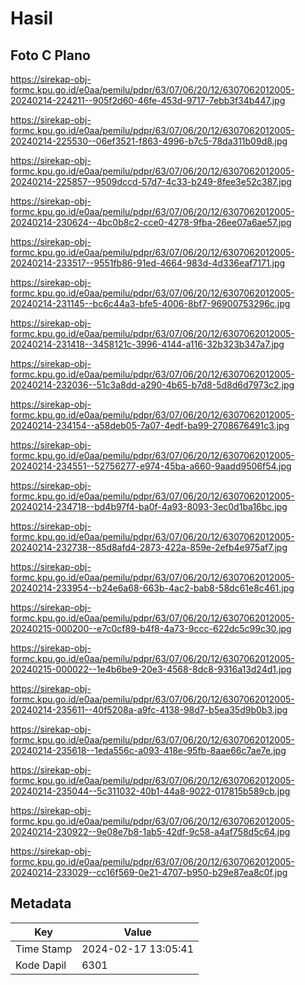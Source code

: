 # Hasil

## Foto C Plano

https://sirekap-obj-formc.kpu.go.id/e0aa/pemilu/pdpr/63/07/06/20/12/6307062012005-20240214-224211--905f2d60-46fe-453d-9717-7ebb3f34b447.jpg

https://sirekap-obj-formc.kpu.go.id/e0aa/pemilu/pdpr/63/07/06/20/12/6307062012005-20240214-225530--06ef3521-f863-4996-b7c5-78da311b09d8.jpg

https://sirekap-obj-formc.kpu.go.id/e0aa/pemilu/pdpr/63/07/06/20/12/6307062012005-20240214-225857--9509dccd-57d7-4c33-b249-8fee3e52c387.jpg

https://sirekap-obj-formc.kpu.go.id/e0aa/pemilu/pdpr/63/07/06/20/12/6307062012005-20240214-230624--4bc0b8c2-cce0-4278-9fba-26ee07a6ae57.jpg

https://sirekap-obj-formc.kpu.go.id/e0aa/pemilu/pdpr/63/07/06/20/12/6307062012005-20240214-233517--9551fb86-91ed-4664-983d-4d336eaf7171.jpg

https://sirekap-obj-formc.kpu.go.id/e0aa/pemilu/pdpr/63/07/06/20/12/6307062012005-20240214-231145--bc6c44a3-bfe5-4006-8bf7-96900753296c.jpg

https://sirekap-obj-formc.kpu.go.id/e0aa/pemilu/pdpr/63/07/06/20/12/6307062012005-20240214-231418--3458121c-3996-4144-a116-32b323b347a7.jpg

https://sirekap-obj-formc.kpu.go.id/e0aa/pemilu/pdpr/63/07/06/20/12/6307062012005-20240214-232036--51c3a8dd-a290-4b65-b7d8-5d8d6d7973c2.jpg

https://sirekap-obj-formc.kpu.go.id/e0aa/pemilu/pdpr/63/07/06/20/12/6307062012005-20240214-234154--a58deb05-7a07-4edf-ba99-2708676491c3.jpg

https://sirekap-obj-formc.kpu.go.id/e0aa/pemilu/pdpr/63/07/06/20/12/6307062012005-20240214-234551--52756277-e974-45ba-a660-9aadd9506f54.jpg

https://sirekap-obj-formc.kpu.go.id/e0aa/pemilu/pdpr/63/07/06/20/12/6307062012005-20240214-234718--bd4b97f4-ba0f-4a93-8093-3ec0d1ba16bc.jpg

https://sirekap-obj-formc.kpu.go.id/e0aa/pemilu/pdpr/63/07/06/20/12/6307062012005-20240214-232738--85d8afd4-2873-422a-859e-2efb4e975af7.jpg

https://sirekap-obj-formc.kpu.go.id/e0aa/pemilu/pdpr/63/07/06/20/12/6307062012005-20240214-233954--b24e6a68-663b-4ac2-bab8-58dc61e8c461.jpg

https://sirekap-obj-formc.kpu.go.id/e0aa/pemilu/pdpr/63/07/06/20/12/6307062012005-20240215-000200--e7c0cf89-b4f8-4a73-9ccc-622dc5c99c30.jpg

https://sirekap-obj-formc.kpu.go.id/e0aa/pemilu/pdpr/63/07/06/20/12/6307062012005-20240215-000022--1e4b6be9-20e3-4568-8dc8-9316a13d24d1.jpg

https://sirekap-obj-formc.kpu.go.id/e0aa/pemilu/pdpr/63/07/06/20/12/6307062012005-20240214-235611--40f5208a-a9fc-4138-98d7-b5ea35d9b0b3.jpg

https://sirekap-obj-formc.kpu.go.id/e0aa/pemilu/pdpr/63/07/06/20/12/6307062012005-20240214-235618--1eda556c-a093-418e-95fb-8aae66c7ae7e.jpg

https://sirekap-obj-formc.kpu.go.id/e0aa/pemilu/pdpr/63/07/06/20/12/6307062012005-20240214-235044--5c311032-40b1-44a8-9022-017815b589cb.jpg

https://sirekap-obj-formc.kpu.go.id/e0aa/pemilu/pdpr/63/07/06/20/12/6307062012005-20240214-230922--9e08e7b8-1ab5-42df-9c58-a4af758d5c64.jpg

https://sirekap-obj-formc.kpu.go.id/e0aa/pemilu/pdpr/63/07/06/20/12/6307062012005-20240214-233029--cc16f569-0e21-4707-b950-b29e87ea8c0f.jpg


## Metadata

| Key        | Value               |
| ---------- | ------------------- |
| Time Stamp | 2024-02-17 13:05:41 |
| Kode Dapil | 6301                |



